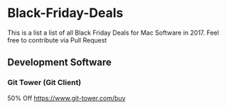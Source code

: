 # Black-Friday-Deals
This is a list a list of all Black Friday Deals for Mac Software in 2017. Feel free to contribute via Pull Request

## Development Software
### Git Tower (Git Client)
50% Off
https://www.git-tower.com/buy
